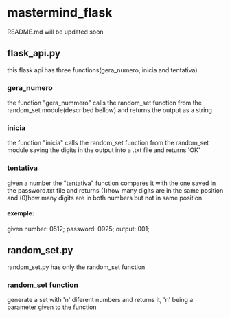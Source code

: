 # mastermind_flask
README.md will be updated soon

## flask_api.py
this flask api has three functions(gera_numero, inicia and tentativa)
### gera_numero
the function "gera_nummero" calls the random_set function from the random_set module(described bellow) and returns the output as a string
### inicia
the function "inicia" calls the random_set function from the random_set module saving the digits in the output into a .txt file and returns 'OK'
### tentativa
given a number the "tentativa" function compares it with the one saved in the password.txt file and returns (1)how many digits are in the same position and (0)how many digits are in both numbers but not in same position
#### exemple:
given number: 0512;
password: 0925;
output: 001;

## random_set.py
random_set.py has only the random_set function

### random_set function
generate a set with 'n' diferent numbers and returns it, 'n' being a parameter given to the function
